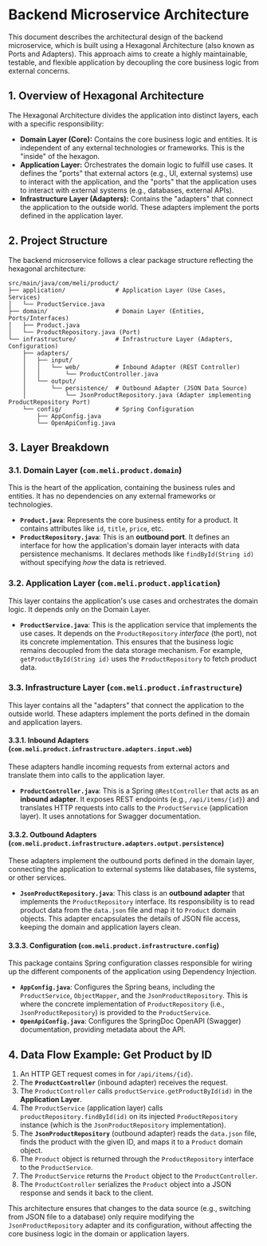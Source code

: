 # Backend Microservice Architecture

This document describes the architectural design of the backend microservice, which is built using a Hexagonal Architecture (also known as Ports and Adapters). This approach aims to create a highly maintainable, testable, and flexible application by decoupling the core business logic from external concerns.

## 1. Overview of Hexagonal Architecture

The Hexagonal Architecture divides the application into distinct layers, each with a specific responsibility:

*   **Domain Layer (Core):** Contains the core business logic and entities. It is independent of any external technologies or frameworks. This is the "inside" of the hexagon.
*   **Application Layer:** Orchestrates the domain logic to fulfill use cases. It defines the "ports" that external actors (e.g., UI, external systems) use to interact with the application, and the "ports" that the application uses to interact with external systems (e.g., databases, external APIs).
*   **Infrastructure Layer (Adapters):** Contains the "adapters" that connect the application to the outside world. These adapters implement the ports defined in the application layer.

## 2. Project Structure

The backend microservice follows a clear package structure reflecting the hexagonal architecture:

```
src/main/java/com/meli/product/
├── application/              # Application Layer (Use Cases, Services)
│   └── ProductService.java
├── domain/                   # Domain Layer (Entities, Ports/Interfaces)
│   ├── Product.java
│   └── ProductRepository.java (Port)
└── infrastructure/           # Infrastructure Layer (Adapters, Configuration)
    ├── adapters/
    │   ├── input/
    │   │   └── web/          # Inbound Adapter (REST Controller)
    │   │       └── ProductController.java
    │   └── output/
    │       └── persistence/  # Outbound Adapter (JSON Data Source)
    │           └── JsonProductRepository.java (Adapter implementing ProductRepository Port)
    └── config/               # Spring Configuration
        ├── AppConfig.java
        └── OpenApiConfig.java
```

## 3. Layer Breakdown

### 3.1. Domain Layer (`com.meli.product.domain`)

This is the heart of the application, containing the business rules and entities. It has no dependencies on any external frameworks or technologies.

*   **`Product.java`**: Represents the core business entity for a product. It contains attributes like `id`, `title`, `price`, etc.
*   **`ProductRepository.java`**: This is an **outbound port**. It defines an interface for how the application's domain layer interacts with data persistence mechanisms. It declares methods like `findById(String id)` without specifying *how* the data is retrieved.

### 3.2. Application Layer (`com.meli.product.application`)

This layer contains the application's use cases and orchestrates the domain logic. It depends only on the Domain Layer.

*   **`ProductService.java`**: This is the application service that implements the use cases. It depends on the `ProductRepository` *interface* (the port), not its concrete implementation. This ensures that the business logic remains decoupled from the data storage mechanism. For example, `getProductById(String id)` uses the `ProductRepository` to fetch product data.

### 3.3. Infrastructure Layer (`com.meli.product.infrastructure`)

This layer contains all the "adapters" that connect the application to the outside world. These adapters implement the ports defined in the domain and application layers.

#### 3.3.1. Inbound Adapters (`com.meli.product.infrastructure.adapters.input.web`)

These adapters handle incoming requests from external actors and translate them into calls to the application layer.

*   **`ProductController.java`**: This is a Spring `@RestController` that acts as an **inbound adapter**. It exposes REST endpoints (e.g., `/api/items/{id}`) and translates HTTP requests into calls to the `ProductService` (application layer). It uses annotations for Swagger documentation.

#### 3.3.2. Outbound Adapters (`com.meli.product.infrastructure.adapters.output.persistence`)

These adapters implement the outbound ports defined in the domain layer, connecting the application to external systems like databases, file systems, or other services.

*   **`JsonProductRepository.java`**: This class is an **outbound adapter** that implements the `ProductRepository` interface. Its responsibility is to read product data from the `data.json` file and map it to `Product` domain objects. This adapter encapsulates the details of JSON file access, keeping the domain and application layers clean.

#### 3.3.3. Configuration (`com.meli.product.infrastructure.config`)

This package contains Spring configuration classes responsible for wiring up the different components of the application using Dependency Injection.

*   **`AppConfig.java`**: Configures the Spring beans, including the `ProductService`, `ObjectMapper`, and the `JsonProductRepository`. This is where the concrete implementation of `ProductRepository` (i.e., `JsonProductRepository`) is provided to the `ProductService`.
*   **`OpenApiConfig.java`**: Configures the SpringDoc OpenAPI (Swagger) documentation, providing metadata about the API.

## 4. Data Flow Example: Get Product by ID

1.  An HTTP GET request comes in for `/api/items/{id}`.
2.  The **`ProductController`** (inbound adapter) receives the request.
3.  The `ProductController` calls `productService.getProductById(id)` in the **Application Layer**.
4.  The `ProductService` (application layer) calls `productRepository.findById(id)` on its injected `ProductRepository` instance (which is the `JsonProductRepository` implementation).
5.  The **`JsonProductRepository`** (outbound adapter) reads the `data.json` file, finds the product with the given ID, and maps it to a `Product` domain object.
6.  The `Product` object is returned through the `ProductRepository` interface to the `ProductService`.
7.  The `ProductService` returns the `Product` object to the `ProductController`.
8.  The `ProductController` serializes the `Product` object into a JSON response and sends it back to the client.

This architecture ensures that changes to the data source (e.g., switching from JSON file to a database) only require modifying the `JsonProductRepository` adapter and its configuration, without affecting the core business logic in the domain or application layers.
